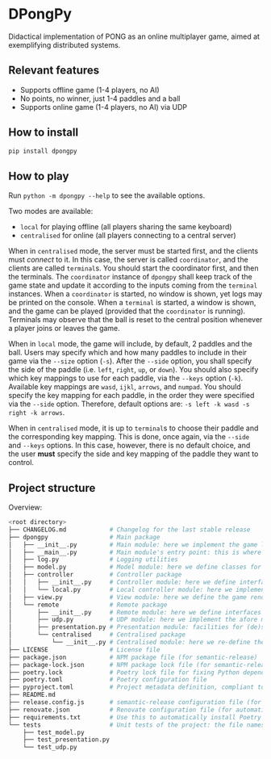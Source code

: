 # DPongPy

Didactical implementation of PONG as an online multiplayer game, aimed at exemplifying distributed systems.

## Relevant features

- Supports offline game (1-4 players, no AI)
- No points, no winner, just 1-4 paddles and a ball
- Supports online game (1-4 players, no AI) via UDP

## How to install

```bash
pip install dpongpy
```

## How to play

Run `python -m dpongpy --help` to see the available options.

Two modes are available: 
- `local` for playing offline (all players sharing the same keyboard) 
- `centralised` for online (all players connecting to a central server)

When in `centralised` mode, the server must be started first, and the clients must _connect_ to it.
In this case, the server is called `coordinator`, and the clients are called `terminal`s.
You should start the coordinator first, and then the terminals.
The `coordinator` instance of `dpongpy` shall keep track of the game state and update it according to the inputs coming from the `terminal` instances.
When a `coordinator` is started, no window is shown, yet logs may be printed on the console.
When a `terminal` is started, a window is shown, and the game can be played (provided that the `coordinator` is running).
Terminals may observe that the ball is reset to the central position whenever a player joins or leaves the game.

When in `local` mode, the game will include, by default, 2 paddles and the ball.
Users may specify which and how many paddles to include in their game via the `--size` option (`-s`).
After the `--side` option, you shall specify the side of the paddle (i.e. `left`, `right`, `up`, or `down`).
You should also specify which key mappings to use for each paddle, via the `--keys` option (`-k`).
Available key mappings are `wasd`, `ijkl`, `arrows`, and `numpad`.
You should specify the key mapping for each paddle, in the order they were specified via the `--side` option.
Therefore, default options are: `-s left -k wasd -s right -k arrows`.

When in `centralised` mode, it is up to `terminal`s to choose their paddle and the corresponding key mapping.
This is done, once again, via the `--side` and `--keys` options.
In this case, however, there is no default choice, and the user __must__ specify the side and key mapping of the paddle they want to control.


## Project structure

Overview:
```bash
<root directory>
├── CHANGELOG.md            # Changelog for the last stable release
├── dpongpy                 # Main package
│   ├── __init__.py         # Main module: here we implement the game loop business logic for the local game
│   ├── __main__.py         # Main module's entry point: this is where argument parsing occurs
│   ├── log.py              # Logging utilities
│   ├── model.py            # Model module: here we define classes for Pong-related domain entities (paddle, ball, game)
│   ├── controller          # Controller package
│   │   ├── __init__.py     # Controller module: here we define interfaces for input and event handlers
│   │   └── local.py        # Local controller module: here we implement the afore mentioned interfaces in a non-distributed way
│   ├── view.py             # View module: here we define the game rendering logic
│   └── remote              # Remote package
│       ├── __init__.py     # Remote module: here we define interfaces for remote communication (client, server, address) in a protocol-agnostic way
│       ├── udp.py          # UDP module: here we implement the afore mentioned interfaces in a UDP-specific way
│       ├── presentation.py # Presentation module: facilities for (de)serializing Pong-related domain entities
│       └── centralised     # Centralised package
│           └── __init__.py # Centralised module: here we re-define the game loop business logic to work as either centralised server or a terminal client
├── LICENSE                 # License file
├── package.json            # NPM package file (for semantic-release)
├── package-lock.json       # NPM package lock file (for semantic-release)
├── poetry.lock             # Poetry lock file for fixing Python dependencies
├── poetry.toml             # Poetry configuration file
├── pyproject.toml          # Project metadata definition, compliant to the Poetry standard
├── README.md               
├── release.config.js       # semantic-release configuration file (for release on PyPI)
├── renovate.json           # Renovate configuration file (for automatic dependency updates)
├── requirements.txt        # Use this to automatically install Poetry dependencies, then run `poetry install` to actually install the project dependencies
└── tests                   # Unit tests of the project: the file names are self-explanatory
    ├── test_model.py
    ├── test_presentation.py
    └── test_udp.py
```
